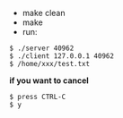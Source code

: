 - make clean
- make
- run:
```
$ ./server 40962
$ ./client 127.0.0.1 40962
$ /home/xxx/test.txt
```
**if you want to cancel**
```
$ press CTRL-C 
$ y
```

